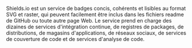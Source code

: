 Shields.io est un service de badges concis, cohérents et lisibles au format SVG et raster, qui peuvent facilement être inclus dans les fichiers readme de GitHub ou toute autre page Web. Le service prend en charge des dizaines de services d'intégration continue, de registres de packages, de distributions, de magasins d'applications, de réseaux sociaux, de services de couverture de code et de services d'analyse de code.